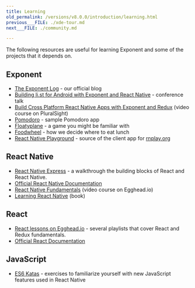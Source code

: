 ```yaml
---
title: Learning
old_permalink: /versions/v8.0.0/introduction/learning.html
previous___FILE: ./xde-tour.md
next___FILE: ./community.md

---
```


The following resources are useful for learning Exponent and some of the projects that it depends on.

## Exponent

-   [The Exponent Log](https://blog.getexponent.com/) - our official blog
-   [Building li.st for Android with Exponent and React Native](https://www.youtube.com/watch?v=cI9bDvDEsYE) - conference talk
-   [Build Cross Platform React Native Apps with Exponent and Redux](https://www.pluralsight.com/courses/build-react-native-exponent-redux-apps) (video course on PluralSight)
-   [Pomodoro](https://github.com/exponent/pomodoroexp) - sample Pomodoro app
-   [Floatyplane](https://github.com/exponent/floatyplane) - a game you might be familiar with
-   [Foodwheel](https://github.com/exponent/foodwheel) - how we decide where to eat lunch
-   [React Native Playground](https://github.com/exponent/rnplay) - source of the client app for [rnplay.org](https://www.rnplay.org/)

## React Native

-   [React Native Express](http://www.reactnativeexpress.com/) - a walkthrough the building blocks of React and React Native.
-   [Official React Native Documentation](https://facebook.github.io/react-native/docs/sample-application-movies.html)
-   [React Native Fundamentals](https://egghead.io/courses/react-native-fundamentals) (video course on Egghead.io)
-   [Learning React Native](http://shop.oreilly.com/product/0636920041511.do) (book)

## React

-   [React lessons on Egghead.io](https://egghead.io/technologies/react) - several playlists that cover React and Redux fundamentals.
-   [Official React Documentation](https://facebook.github.io/react/docs/getting-started.html)

## JavaScript

-   [ES6 Katas](http://es6katas.org/) - exercises to familiarize yourself with new JavaScript features used in React Native
